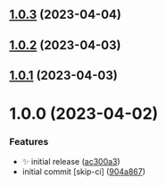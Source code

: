 ## [1.0.3](https://github.com/jacobtipp/bloc-state/compare/react-bloc-v1.0.2...react-bloc-v1.0.3) (2023-04-04)

## [1.0.2](https://github.com/jacobtipp/bloc-state/compare/react-bloc-v1.0.1...react-bloc-v1.0.2) (2023-04-03)

## [1.0.1](https://github.com/jacobtipp/bloc-state/compare/react-bloc-v1.0.0...react-bloc-v1.0.1) (2023-04-03)

# 1.0.0 (2023-04-02)


### Features

* ✨ initial release ([ac300a3](https://github.com/jacobtipp/bloc-state/commit/ac300a3723fccf5a9ba406e2646cde029e75acb6))
* initial commit [skip-ci] ([904a867](https://github.com/jacobtipp/bloc-state/commit/904a867b4ded298c6dd9741a546bb97978680b39))
